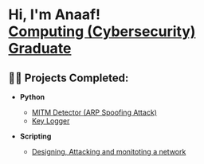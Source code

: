<h1>Hi, I'm Anaaf! <br/><a href="https://github.com/ItzAnu17">Computing (Cybersecurity) Graduate</a>

<h2>👨‍💻 Projects Completed:</h2>

- <b>Python</b>
  - [MITM Detector (ARP Spoofing Attack)](https://github.com/joshmadakor1/Algorithms-Practice)
  - [Key Logger](https://github.com/joshmadakor1/Algorithms-Practice)
    
- <b>Scripting</b>
  - [Designing, Attacking and monitoting a network](https://github.com/joshmadakor1/4chan-Image-Analysis-Middleware-C964) <b>







